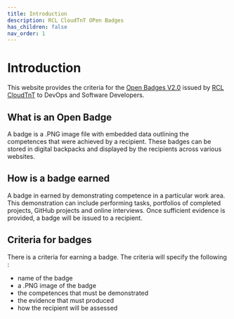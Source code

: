 ```yaml
---
title: Introduction
description: RCL CloudTnT OPen Badges
has_children: false
nav_order: 1
---
```


# Introduction

This website provides the criteria for the [Open Badges V2.0](https://openbadges.org/) issued by [RCL CloudTnT]() to DevOps and Software Developers.

## What is an Open Badge

A badge is a .PNG image file with embedded data outlining the competences that were achieved by a recipient. These badges can be stored in digital backpacks and displayed by the recipients across various websites.

## How is a badge earned

A badge in earned by demonstrating competence in a particular work area. This demonstration can include performing tasks, portfolios of completed projects, GitHub projects and online interviews. Once sufficient evidence is provided, a badge will be issued to a recipient.

## Criteria for badges

There is a criteria for earning a badge. The criteria will specify the following :

- name of the badge 
- a .PNG image of the badge
- the competences that must be demonstrated
- the evidence that must produced
- how the recipient will be assessed




